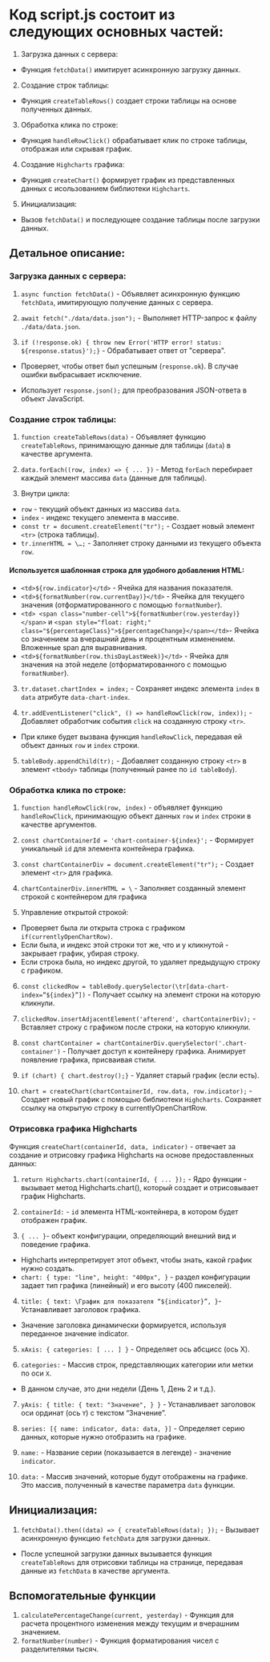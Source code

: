 # Код script.js состоит из следующих основных частей:

1. Загрузка данных с сервера:

- Функция `fetchData()` имитирует асинхронную загрузку данных.

2. Создание строк таблицы:

- Функция `createTableRows()` создает строки таблицы на основе полученных данных.

3. Обработка клика по строке:

- Функция `handleRowClick()` обрабатывает клик по строке таблицы, отображая или скрывая график.

4. Создание `Highcharts` графика:

- Функция `createChart()` формирует график из представленных данных с исользованием библиотеки `Highcharts`.

5. Инициализация:

- Вызов `fetchData()` и последующее создание таблицы после загрузки данных.

## Детальное описание:

### Загрузка данных с сервера:

1. `async function fetchData()` - Объявляет асинхронную функцию `fetchData`, имитирующую получение данных с сервера.

2. `await fetch("./data/data.json");` - Выполняет HTTP-запрос к файлу `./data/data.json`.

3. `if (!response.ok) { throw new Error('HTTP error! status: ${response.status}');}` - Обрабатывает ответ от "сервера".

- Проверяет, чтобы ответ был успешным (`response.ok`). В случае ошибки выбрасывает исключение.

- Использует `response.json();` для преобразования JSON-ответа в объект JavaScript.

### Создание строк таблицы:

1. `function createTableRows(data)` - Объявляет функцию `createTableRows`, принимающую данные для таблицы (`data`) в качестве аргумента.

2. `data.forEach((row, index) => { ... })` - Метод `forEach` перебирает каждый элемент массива `data` (данные для таблицы).

3. Внутри цикла:

- `row` - текущий объект данных из массива `data`.
- `index` - индекс текущего элемента в массиве.
- `const tr = document.createElement("tr");` - Создает новый элемент `<tr>` (строка таблицы).
- `tr.innerHTML = \…;` - Заполняет строку данными из текущего объекта `row`.

#### Используется шаблонная строка для удобного добавления HTML:

- `<td>${row.indicator}</td>` - Ячейка для названия показателя.
- `<td>${formatNumber(row.currentDay)}</td>` - Ячейка для текущего значения (отформатированного с помощью `formatNumber`).
- `<td> <span class="number-cell">${formatNumber(row.yesterday)}</span>` и `<span style="float: right;" class="${percentageClass}">${percentageChange}</span></td>`- Ячейка со значением за вчерашний день и процентным изменением. Вложенные span для выравнивания.
- `<td>${formatNumber(row.thisDayLastWeek)}</td>` - Ячейка для значения на этой неделе (отформатированного с помощью `formatNumber`).

3.  `tr.dataset.chartIndex = index;` - Сохраняет индекс элемента `index` в `data` атрибуте `data-chart-index`.

4.  `tr.addEventListener("click", () => handleRowClick(row, index));` - Добавляет обработчик события `click` на созданную строку `<tr>`.

- При клике будет вызвана функция `handleRowClick`, передавая ей объект данных `row` и `index` строки.

5. `tableBody.appendChild(tr);` - Добавляет созданную строку `<tr>` в элемент `<tbody>` таблицы (полученный ранее по `id tableBody`).

### Обработка клика по строке:

1. `function handleRowClick(row, index)` - объявляет функцию `handleRowClick`, принимающую объект данных `row` и `index` строки в качестве аргументов.

2. `const chartContainerId = 'chart-container-${index}';` - Формирует уникальный `id` для элемента контейнера графика.

3. `const chartContainerDiv = document.createElement("tr");` - Создает элемент `<tr>` для графика.

4. `chartContainerDiv.innerHTML = \` - Заполняет созданный элемент строкой с контейнером для графика

5. Управление открытой строкой:

- Проверяет была ли открыта строка с графиком `if(currentlyOpenChartRow)`.
- Если была, и индекс этой строки тот же, что и у кликнутой - закрывает график, убирая строку.
- Если строка была, но индекс другой, то удаляет предыдущую строку с графиком.

6. `const clickedRow = tableBody.querySelector(\tr[data-chart-index=”${index}”])` - Получает ссылку на элемент строки на которую кликнули.

7. `clickedRow.insertAdjacentElement('afterend', chartContainerDiv);` - Вставляет строку с графиком после строки, на которую кликнули.

8. `const chartContainer = chartContainerDiv.querySelector('.chart-container')` - Получает доступ к контейнеру графика. Анимирует появление графика, присваивая стили.

9. `if (chart) { chart.destroy();}` - Удаляет старый график (если есть).

10. `chart = createChart(chartContainerId, row.data, row.indicator);` - Создает новый график с помощью библиотеки `Highcharts`. Сохраняет ссылку на открытую строку в currentlyOpenChartRow.

### Отрисовка графика Highcharts

Функция `createChart(containerId, data, indicator)` - отвечает за создание и отрисовку графика Highcharts на основе предоставленных данных:

1. `return Highcharts.chart(containerId, { ... });` - Ядро функции - вызывает метод Highcharts.chart(), который создает и отрисовывает график Highcharts.

2. `containerId:` - `id` элемента HTML-контейнера, в котором будет отображен график.

3. `{ ... }`- объект конфигурации, определяющий внешний вид и поведение графика.

- Highcharts интерпретирует этот объект, чтобы знать, какой график нужно создать.
- `chart: { type: "line", height: "400px", }` - раздел конфигурации задает тип графика (линейный) и его высоту (400 пикселей).

4. `title: { text: \График для показателя “${indicator}”, }`- Устанавливает заголовок графика.

- Значение заголовка динамически формируется, используя переданное значение indicator.

5. `xAxis: { categories: [ ... ] }` - Определяет ось абсцисс (ось X).

6. `categories:` - Массив строк, представляющих категории или метки по оси `X`.

- В данном случае, это дни недели (День 1, День 2 и т.д.).

7. `yAxis: { title: { text: "Значение", } }` - Устанавливает заголовок оси ординат (ось `Y`) с текстом “Значение”.

8. `series: [{ name: indicator, data: data, }]` - Определяет серию данных, которые нужно отобразить на графике.

9. `name:` - Название серии (показывается в легенде) - значение `indicator`.

10. `data:` - Массив значений, которые будут отображены на графике. Это массив, полученный в качестве параметра `data` функции.

## Инициализация:

1. `fetchData().then((data) => { createTableRows(data); });` - Вызывает асинхронную функцию `fetchData` для загрузки данных.

- После успешной загрузки данных вызывается функция `createTableRows` для отрисовки таблицы на странице, передавая данные из `fetchData` в качестве аргумента.

## Вспомогательные функции

1. `calculatePercentageChange(current, yesterday)` - Функция для расчета процентного изменения между текущим и вчерашним значением.
2. `formatNumber(number)` - Функция форматирования чисел с разделителями тысяч.
